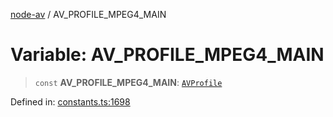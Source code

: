 [node-av](../globals.md) / AV\_PROFILE\_MPEG4\_MAIN

# Variable: AV\_PROFILE\_MPEG4\_MAIN

> `const` **AV\_PROFILE\_MPEG4\_MAIN**: [`AVProfile`](../type-aliases/AVProfile.md)

Defined in: [constants.ts:1698](https://github.com/seydx/av/blob/f8631fc881b394300b1479f511d55cf1c370a87f/src/constants/constants.ts#L1698)
